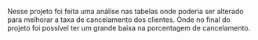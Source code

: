 Nesse projeto foi feita uma análise nas tabelas onde poderia ser alterado para melhorar a taxa de cancelamento dos clientes.
Onde no final do projeto foi possível ter um grande baixa na porcentagem de cancelamento.
